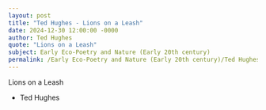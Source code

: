 ```yaml
---
layout: post
title: "Ted Hughes - Lions on a Leash"
date: 2024-12-30 12:00:00 -0000
author: Ted Hughes
quote: "Lions on a Leash"
subject: Early Eco-Poetry and Nature (Early 20th century)
permalink: /Early Eco-Poetry and Nature (Early 20th century)/Ted Hughes/Ted Hughes - Lions on a Leash
---
```


Lions on a Leash

- Ted Hughes
